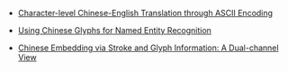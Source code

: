 * [Character-level Chinese-English Translation through ASCII Encoding](https://arxiv.org/abs/1805.03330)

* [Using Chinese Glyphs for Named Entity Recognition](https://arxiv.org/abs/1909.09922)

* [Chinese Embedding via Stroke and Glyph Information: A Dual-channel View](https://arxiv.org/abs/1906.04287)
